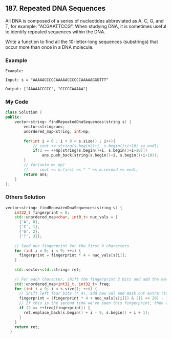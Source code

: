 ## 187. Repeated DNA Sequences

All DNA is composed of a series of nucleotides abbreviated as A, C, G, and T, for example: "ACGAATTCCG". When studying DNA, it is sometimes useful to identify repeated sequences within the DNA.

Write a function to find all the 10-letter-long sequences (substrings) that occur more than once in a DNA molecule.

### Example
```
Example:

Input: s = "AAAAACCCCCAAAAACCCCCCAAAAAGGGTTT"

Output: ["AAAAACCCCC", "CCCCCAAAAA"]
```

### My Code
```c++
class Solution {
public:
    vector<string> findRepeatedDnaSequences(string s) {
        vector<string>ans;
        unordered_map<string, int>mp;
        
        for(int i = 0 ; i + 9 < s.size() ; i++){
            // cout << string(s.begin()+i, s.begin()+i+10) << endl;
            if(2 == ++mp[string(s.begin()+i, s.begin()+i+10)])
                ans.push_back(string(s.begin()+i, s.begin()+i+10));
        }
        // for(auto m: mp)
        //     cout << m.first << " " << m.second << endl;
        return ans;
    }
};
```


### Others Solution
```c++
vector<string> findRepeatedDnaSequences(string s) {
    int32_t fingerprint = 0;
    std::unordered_map<char, int8_t> nuc_vals = {
      {'A', 0}, 
      {'C', 1}, 
      {'G', 2}, 
      {'T', 3}};
    
    // Seed our fingerprint for the first 9 characters
    for (int i = 0; i < 9; ++i) {
      fingerprint = fingerprint * 4 + nuc_vals[s[i]];
    }
    
    std::vector<std::string> ret;
    
    // For each character, shift the fingerprint 2 bits and add the new character value
    std::unordered_map<int32_t, int32_t> freq;
    for (int i = 9; i < s.size(); ++i) {
      // Shift left four bits (* 4), add new val and mask out extra (too far left) bits
      fingerprint = (fingerprint * 4 + nuc_vals[s[i]]) & ((1 << 20) - 1);
      // If this is the second time we've seen this fingerprint, then add to the solution
      if (2 == ++freq[fingerprint]) {
        ret.emplace_back(s.begin() + i - 9, s.begin() + i + 1);
      }
    }
    return ret;
  }
```

